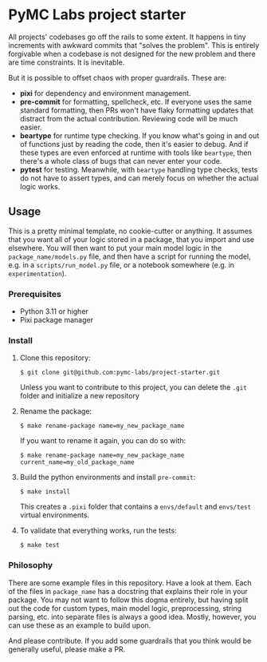 # PyMC Labs project starter

All projects' codebases go off the rails to some extent. It happens in tiny increments with awkward commits that "solves the problem". This is entirely forgivable when a codebase is not designed for the new problem and there are time constraints. It is inevitable.

But it is possible to offset chaos with proper guardrails. These are:

- **pixi** for dependency and environment management.
- **pre-commit** for formatting, spellcheck, etc. If everyone uses the same standard formatting, then PRs won't have flaky formatting updates that distract from the actual contribution. Reviewing code will be much easier.
- **beartype** for runtime type checking. If you know what's going in and out of functions just by reading the code, then it's easier to debug. And if these types are even enforced at runtime with tools like `beartype`, then there's a whole class of bugs that can never enter your code.
- **pytest** for testing. Meanwhile, with `beartype` handling type checks, tests do not have to assert types, and can merely focus on whether the actual logic works.

## Usage

This is a pretty minimal template, no cookie-cutter or anything. It assumes that you want all of your logic stored in a package, that you import and use elsewhere. You will then want to put your main model logic in the `package_name/models.py` file, and then have a script for running the model, e.g. in a `scripts/run_model.py` file, or a notebook somewhere (e.g. in `experimentation`).

### Prerequisites

- Python 3.11 or higher
- Pixi package manager

### Install

1. Clone this repository:
    ```shell
    $ git clone git@github.com:pymc-labs/project-starter.git
    ```
    Unless you want to contribute to this project, you can delete the `.git` folder and initialize a new repository


2. Rename the package:
    ```shell
    $ make rename-package name=my_new_package_name
    ```
    If you want to rename it again, you can do so with:
    ```shell
    $ make rename-package name=my_new_package_name current_name=my_old_package_name
    ```


3. Build the python environments and install `pre-commit`:
    ```shell
    $ make install
    ```
    This creates a `.pixi` folder that contains a `envs/default` and `envs/test` virtual environments.


4. To validate that everything works, run the tests:
    ```shell
    $ make test
    ```

### Philosophy

There are some example files in this repository. Have a look at them. Each of the files in `package_name` has a docstring that explains their role in your package. You may not want to follow this dogma entirely, but having split out the code for custom types, main model logic, preprocessing, string parsing, etc. into separate files is always a good idea. Mostly, however, you can use these as an example to build upon.

And please contribute. If you add some guardrails that you think would be generally useful, please make a PR.
